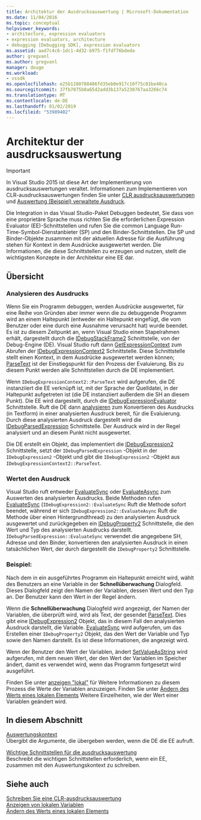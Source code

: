 ```yaml
---
title: Architektur der Ausdrucksauswertung | Microsoft-Dokumentation
ms.date: 11/04/2016
ms.topic: conceptual
helpviewer_keywords:
- architecture, expression evaluators
- expression evaluators, architecture
- debugging [Debugging SDK], expression evaluators
ms.assetid: aad7c4c6-1dc1-4d32-b975-f1fdf76bdeda
author: gregvanl
ms.author: gregvanl
manager: douge
ms.workload:
- vssdk
ms.openlocfilehash: e25b1280788486fd35eb0e917c10f75c01be40ca
ms.sourcegitcommit: 37fb7075b0a65d2add3b137a5230767aa3266c74
ms.translationtype: MT
ms.contentlocale: de-DE
ms.lasthandoff: 01/02/2019
ms.locfileid: "53989402"
---
```

# <a name="expression-evaluator-architecture"></a>Architektur der ausdrucksauswertung
> [!IMPORTANT]
>  In Visual Studio 2015 ist diese Art der Implementierung von ausdrucksauswertungen veraltet. Informationen zum Implementieren von CLR-ausdrucksauswertungen finden Sie unter [CLR ausdrucksauswertungen](https://github.com/Microsoft/ConcordExtensibilitySamples/wiki/CLR-Expression-Evaluators) und [Auswertung (Beispiel) verwaltete Ausdruck](https://github.com/Microsoft/ConcordExtensibilitySamples/wiki/Managed-Expression-Evaluator-Sample).  
  
 Die Integration in das Visual Studio-Paket Debuggen bedeutet, Sie dass von eine proprietäre Sprache muss richten Sie die erforderlichen Expression Evaluator (EE)-Schnittstellen und rufen Sie die common Language Run-Time-Symbol-Dienstanbieter (SP) und den Binder-Schnittstellen. Die SP und Binder-Objekte zusammen mit der aktuellen Adresse für die Ausführung stehen für Kontext in dem Ausdrücke ausgewertet werden. Die Informationen, die diese Schnittstellen zu erzeugen und nutzen, stellt die wichtigsten Konzepte in der Architektur eine EE dar.  
  
## <a name="overview"></a>Übersicht  
  
### <a name="parse-the-expression"></a>Analysieren des Ausdrucks  
 Wenn Sie ein Programm debuggen, werden Ausdrücke ausgewertet, für eine Reihe von Gründen aber immer wenn die zu debuggende Programm wird an einem Haltepunkt (entweder ein Haltepunkt eingefügt, die vom Benutzer oder eine durch eine Ausnahme verursacht hat) wurde beendet. Es ist zu diesem Zeitpunkt an, wenn Visual Studio einen Stapelrahmen erhält, dargestellt durch die [IDebugStackFrame2](../../extensibility/debugger/reference/idebugstackframe2.md) Schnittstelle, von der Debug-Engine (DE). Visual Studio ruft dann [GetExpressionContext](../../extensibility/debugger/reference/idebugstackframe2-getexpressioncontext.md) zum Abrufen der [IDebugExpressionContext2](../../extensibility/debugger/reference/idebugexpressioncontext2.md) Schnittstelle. Diese Schnittstelle stellt einen Kontext, in dem Ausdrücke ausgewertet werden können; [ParseText](../../extensibility/debugger/reference/idebugexpressioncontext2-parsetext.md) ist der Einstiegspunkt für den Prozess der Evaluierung. Bis zu diesem Punkt werden alle Schnittstellen durch die DE implementiert.  
  
 Wenn `IDebugExpressionContext2::ParseText` wird aufgerufen, die DE instanziiert die EE verknüpft ist, mit der Sprache der Quelldatei, in der Haltepunkt aufgetreten ist (die DE instanziiert außerdem die SH an diesem Punkt). Die EE wird dargestellt, durch die [IDebugExpressionEvaluator](../../extensibility/debugger/reference/idebugexpressionevaluator.md) Schnittstelle. Ruft die DE dann [analysieren](../../extensibility/debugger/reference/idebugexpressionevaluator-parse.md) zum Konvertieren des Ausdrucks (in Textform) in einer analysierten Ausdruck bereit, für die Evaluierung. Durch diese analysierten Ausdruck dargestellt wird die [IDebugParsedExpression](../../extensibility/debugger/reference/idebugparsedexpression.md) Schnittstelle. Der Ausdruck wird in der Regel analysiert und an diesem Punkt nicht ausgewertet.  
  
 Die DE erstellt ein Objekt, das implementiert die [IDebugExpression2](../../extensibility/debugger/reference/idebugexpression2.md) Schnittstelle, setzt der `IDebugParsedExpression` -Objekt in der `IDebugExpression2` -Objekt und gibt die `IDebugExpression2` -Objekt aus `IDebugExpressionContext2::ParseText`.  
  
### <a name="evaluate-the-expression"></a>Wertet den Ausdruck  
 Visual Studio ruft entweder [EvaluateSync](../../extensibility/debugger/reference/idebugexpression2-evaluatesync.md) oder [EvaluateAsync](../../extensibility/debugger/reference/idebugexpression2-evaluateasync.md) zum Auswerten des analysierten Ausdrucks. Beide Methoden rufen [EvaluateSync](../../extensibility/debugger/reference/idebugparsedexpression-evaluatesync.md) (`IDebugExpression2::EvaluateSync` Ruft die Methode sofort beendet, während er sich `IDebugExpression2::EvaluateAsync` Ruft die Methode über einen Hintergrundthread) zu den analysierten Ausdruck ausgewertet und zurückgegeben ein [ IDebugProperty2](../../extensibility/debugger/reference/idebugproperty2.md) Schnittstelle, die den Wert und Typ des analysierten Ausdrucks darstellt. `IDebugParsedExpression::EvaluateSync` verwendet die angegebene SH, Adresse und den Binder, konvertieren den analysierten Ausdruck in einen tatsächlichen Wert, der durch dargestellt die `IDebugProperty2` Schnittstelle.  
  
### <a name="for-example"></a>Beispiel:  
 Nach dem in ein ausgeführtes Programm ein Haltepunkt erreicht wird, wählt des Benutzers an eine Variable in der **Schnellüberwachung** Dialogfeld. Dieses Dialogfeld zeigt den Namen der Variablen, dessen Wert und den Typ an. Der Benutzer kann den Wert in der Regel ändern.  
  
 Wenn die **Schnellüberwachung** Dialogfeld wird angezeigt, der Namen der Variablen, die überprüft wird, wird als Text, der gesendet [ParseText](../../extensibility/debugger/reference/idebugexpressioncontext2-parsetext.md). Dies gibt eine [IDebugExpression2](../../extensibility/debugger/reference/idebugexpression2.md) Objekt, das in diesem Fall den analysierten Ausdruck darstellt, die Variable. [EvaluateSync](../../extensibility/debugger/reference/idebugexpression2-evaluatesync.md) wird aufgerufen, um das Erstellen einer `IDebugProperty2` Objekt, das den Wert der Variable und Typ sowie den Namen darstellt. Es ist diese Informationen, die angezeigt wird.  
  
 Wenn der Benutzer den Wert der Variablen, ändert [SetValueAsString](../../extensibility/debugger/reference/idebugproperty2-setvalueasstring.md) wird aufgerufen, mit dem neuen Wert, der den Wert der Variablen im Speicher ändert, damit es verwendet wird, wenn das Programm fortgesetzt wird ausgeführt.  
  
 Finden Sie unter [anzeigen "lokal"](../../extensibility/debugger/displaying-locals.md) für Weitere Informationen zu diesem Prozess die Werte der Variablen anzuzeigen. Finden Sie unter [Ändern des Werts eines lokalen Elements](../../extensibility/debugger/changing-the-value-of-a-local.md) Weitere Einzelheiten, wie der Wert einer Variablen geändert wird.  
  
## <a name="in-this-section"></a>In diesem Abschnitt  
 [Auswertungskontext](../../extensibility/debugger/evaluation-context.md)  
 Übergibt die Argumente, die übergeben werden, wenn die DE die EE aufruft.  
  
 [Wichtige Schnittstellen für die ausdrucksauswertung](../../extensibility/debugger/key-expression-evaluator-interfaces.md)  
 Beschreibt die wichtigen Schnittstellen erforderlich, wenn ein EE, zusammen mit den Auswertungskontext zu schreiben.  
  
## <a name="see-also"></a>Siehe auch  
 [Schreiben Sie eine CLR-ausdrucksauswertung](../../extensibility/debugger/writing-a-common-language-runtime-expression-evaluator.md)   
 [Anzeigen von lokalen Variablen](../../extensibility/debugger/displaying-locals.md)   
 [Ändern des Werts eines lokalen Elements](../../extensibility/debugger/changing-the-value-of-a-local.md)